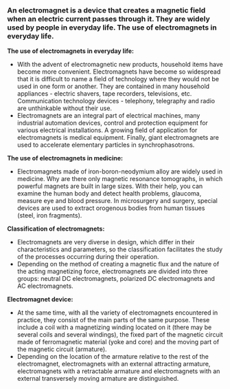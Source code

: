 ### **An electromagnet is a device that creates a magnetic field when an electric current passes through it. They are widely used by people in everyday life. The use of electromagnets in everyday life.**

**The use of electromagnets in everyday life:**

-  With the advent of electromagnetic new products, household items have become more convenient. Electromagnets have become so widespread that it is difficult to name a field of technology where they would not be used in one form or another. They are contained in many household appliances - electric shavers, tape recorders, televisions, etc. Communication technology devices - telephony, telegraphy and radio are unthinkable without their use.
- Electromagnets are an integral part of electrical machines, many industrial automation devices, control and protection equipment for various electrical installations. A growing field of application for electromagnets is medical equipment. Finally, giant electromagnets are used to accelerate elementary particles in synchrophasotrons.

**The use of electromagnets in medicine:**

- Electromagnets made of iron-boron-neodymium alloy are widely used in medicine. Why are there only magnetic resonance tomographs, in which powerful magnets are built in large sizes. With their help, you can examine the human body and detect health problems, glaucoma, measure eye and blood pressure. In microsurgery and surgery, special devices are used to extract orogenous bodies from human tissues (steel, iron fragments).

**Classification of electromagnets:**

- Electromagnets are very diverse in design, which differ in their characteristics and parameters, so the classification facilitates the study of the processes occurring during their operation.
- Depending on the method of creating a magnetic flux and the nature of the acting magnetizing force, electromagnets are divided into three groups: neutral DC electromagnets, polarized DC electromagnets and AC electromagnets.

**Electromagnet device:**

- At the same time, with all the variety of electromagnets encountered in practice, they consist of the main parts of the same purpose. These include a coil with a magnetizing winding located on it (there may be several coils and several windings), the fixed part of the magnetic circuit made of ferromagnetic material (yoke and core) and the moving part of the magnetic circuit (armature).
- Depending on the location of the armature relative to the rest of the electromagnet, electromagnets with an external attracting armature, electromagnets with a retractable armature and electromagnets with an external transversely moving armature are distinguished.
